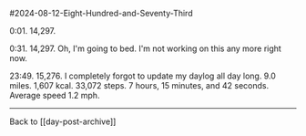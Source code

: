 #2024-08-12-Eight-Hundred-and-Seventy-Third

0:01.  14,297.

0:31.  14,297.  Oh, I'm going to bed.  I'm not working on this any more right now.

23:49.  15,276.  I completely forgot to update my daylog all day long.  9.0 miles.  1,607 kcal.  33,072 steps.  7 hours, 15 minutes, and 42 seconds.  Average speed 1.2 mph.

---
Back to [[day-post-archive]]